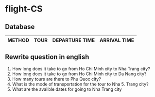 # flight-CS
## Database
METHOD | TOUR | DEPARTURE TIME | ARRIVAL TIME
--- | --- | --- | --- |
## Rewrite question in english
1. How long does it take to go from Ho Chi Minh city to Nha Trang city?
2. How long does it take to go from Ho Chi Minh city to Da Nang city?
3. How many tours are there to Phu Quoc city?
4. What is the mode of transportation for the tour to Nha 5. Trang city?
6. What are the availble dates for going to Nha Trang city